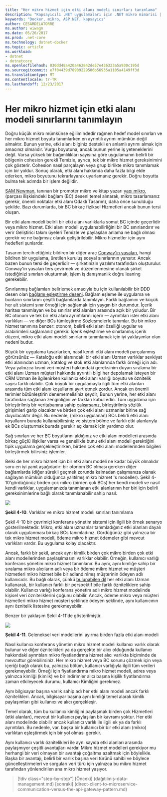 ```yaml
---
title: "Her mikro hizmet için etki alanı modeli sınırları tanımlama"
description: "Kapsayıcılı .NET uygulamaları için .NET mikro mimarisi | Her mikro hizmet için etki alanı modeli sınırları tanımlama"
keywords: "Docker, mikro, ASP.NET, kapsayıcı"
author: CESARDELATORRE
ms.author: wiwagn
ms.date: 05/26/2017
ms.prod: .net-core
ms.technology: dotnet-docker
ms.topic: article
ms.workload:
- dotnet
- dotnetcore
ms.openlocfilehash: 830dd48a420a462842de57e436323a5a930c195d
ms.sourcegitcommit: e7f04439d78909229506b56935a1105a4149ff3d
ms.translationtype: MT
ms.contentlocale: tr-TR
ms.lasthandoff: 12/23/2017
---
```

# <a name="identify-domain-model-boundaries-for-each-microservice"></a>Her mikro hizmet için etki alanı modeli sınırlarını tanımlayın

Doğru küçük mikro mümkünse eğilimindedir rağmen hedef model sınırları ve her mikro hizmet boyutu tanımlarken en ayrıntılı ayrımı mümkün değil almaktır. Bunun yerine, etki alanı bilginiz destekli en anlamlı ayrımı almak için amacınız olmalıdır. Vurgu boyutuna, ancak bunun yerine iş yeteneklerini değil. Varsa yüksek bir bağımlılıkları sayısına göre uygulamanın belirli bir bölgenin cohesion gerekli Temizle, ayrıca, tek bir mikro hizmet gereksinimini çok gösterir. Cohesion nasıl parçalayın veya grup birlikte mikro tanımlamak için bir yoldur. Sonuç olarak, etki alanı hakkında daha fazla bilgi elde ederken, mikro boyutunu tekrarlayarak uyarlamanız gerekir. Doğru boyutta bulma tek adımda bir işlem değildir.

[SAM Newman](http://samnewman.io/), tanınan bir promoter mikro ve kitap yazarı [yapı mikro](http://samnewman.io/books/building_microservices/), (parçası ilişkisindeki bağlam (BC) deseni temel alınarak, mikro tasarlamanız gerekir, önemli noktalar etki alanı Odaklı Tasarım), daha önce sunulduğu şekilde. Bazı durumlarda, bir BC birkaç fiziksel Hizmetleri ancak bunun tersi oluşan.

Bir etki alanı modeli belirli bir etki alanı varlıklarla somut BC içinde geçerlidir veya mikro hizmet. Etki alanı modeli uygulanabilirliğini bir BC sınırlandırır ve verir Geliştirici takım üyeleri Temizle ve paylaşılan anlama ne bağlı olması gerekir ve ne bağımsız olarak geliştirilebilir. Mikro hizmetler için aynı hedefleri şunlardır.

Tasarım tercih ettiğiniz bildiren bir diğer araç [Conway'in yasaları](https://en.wikipedia.org/wiki/Conway%27s_law), hangi bildiren bir uygulama, üretilen kuruluş sosyal sınırlarının yansıtır. Ancak bazen bunun tersi de geçerlidir — şirketinizin yazılımı tarafından oluşturulur. Conway'in yasaları ters çevirmek ve düzenlenmesine olanak şirket istediğinizi sınırları oluşturmak, işlem iş danışmanlık doğru leaning gerekebilir.

Sınırlanmış bağlamları belirlemek amacıyla bu için kullanılabilir bir DDD desen olan [bağlamı eşleştirme deseni](https://www.infoq.com/articles/ddd-contextmapping). Bağlam eşleme ile uygulama ve bunların sınırlarını çeşitli bağlamlarda tanımlayın. Farklı bağlamını ve küçük her alt sistemi sınır örneği için sağlamak için yaygın bir durumdur. İçerik haritası tanımlayan ve bu sınırlar etki alanları arasında açık bir yoludur. Bir BC otonom ve tek bir etki alanı ayrıntılarını içerir — ayrıntıları ister etki alanı varlıkları — ve diğer BCs tümleştirme Sözleşmelerle tanımlar. Bu bir mikro hizmet tanımına benzer: otonom, belirli etki alanı özelliği uygular ve arabirimleri sağlamanız gerekir. İçerik eşleştirme ve sınırlanmış içerik düzeni, mikro etki alanı modeli sınırlarını tanımlamak için iyi yaklaşımlar olan nedeni budur.

Büyük bir uygulama tasarlarken, nasıl kendi etki alanı modeli parçalanmış görürsünüz — Kataloğu etki alanındaki bir etki alanı Uzman varlıklar sevkiyat etki alanından uzman, katalog ve stok etki alanlarında farklı örneği için adı. Veya yalnızca kısmi veri müşteri hakkındaki gereksinim duyan sıralama bir etki alanı Uzman müşteri hakkında ayrıntılı bilgi her depolamak isteyen bir CRM Uzman ile ilgilenirken kullanıcı etki alanı varlığı boyutu ve öznitelik sayısı farklı olabilir. Çok büyük bir uygulamayla ilgili tüm etki alanları arasında tüm etki alanı koşullarını ayırt etmek zordur. Ancak en önemli terimler bütünleştirin denememelisiniz şeydir; Bunun yerine, her etki alanı tarafından sağlanan zenginliğini ve farkları kabul edin. Tüm uygulama için birleştirilmiş bir veritabanına sahip çalışırsanız, birleştirilmiş sözlük girişimleri garip olacaktır ve birden çok etki alanı uzmanlar birine sağ duyulacaktır değil. Bu nedenle, (mikro uygulanan) BCs belirli etki alanı koşullarını burada kullanabilirsiniz ve sistem bölme ve farklı etki alanlarıyla ek BCs oluşturmak burada gerekir açıklamak için yardımcı olur.

Sağ sınırları ve her BC boyutlarını aldığınız ve etki alanı modelleri arasında birkaç güçlü ilişkiler varsa ve genellikle bunu etki alanı modeli gerektiğini tipik uygulama gerçekleştirirken, birden çok etki alanı modellerinden bilgileri birleştirmek bilirsiniz işlemler.

Belki de her mikro hizmet için bir etki alanı modeli ne kadar büyük olmalıdır soru en iyi yanıt aşağıdadır: bir otonom BC olması gereken diğer bağlamlarda (diğer sürekli geçmek zorunda kalmadan çalışmanıza olanak sağlayan mümkün olduğunca yalıtılmış mikro hizmet 's modeller). Şekil 4-10'gördüğünüz birden çok mikro (birden çok BCs) her kendi modeli ve nasıl kendi varlıklar, uygulamanızda tanımlanan etki alanlarının her biri için belirli gereksinimlerine bağlı olarak tanımlanabilir sahip nasıl.

![](./media/image10.png)

**Şekil 4-10**. Varlıklar ve mikro hizmet modeli sınırları tanımlama

Şekil 4-10 bir çevrimiçi konferans yönetim sistemi için ilgili bir örnek senaryo gösterilmektedir. Mikro, etki alanı uzmanlar tanımladığınız etki alanları dayalı olarak uygulanması birkaç BCs tanımladınız. Gördüğünüz gibi yalnızca bir tek mikro hizmet modeli, ödeme mikro hizmet ödemeler gibi mevcut varlıkları vardır. Bu uygulama kolay olacaktır.

Ancak, farklı bir şekil, ancak aynı kimlik birden çok mikro birden çok etki alanı modellerinden paylaşılmasını varlıklar olabilir. Örneğin, kullanıcı varlığı konferans yönetim mikro hizmet tanımlanır. Bu aynı, aynı kimliğe sahip bir sıralama mikro alıcıların adlı veya bir ödeme mikro hizmet ve müşteri hizmetleri mikro hizmet bile bir adlandırılmış müşterinin ödeyen adlı kullanıcıdır. Bu bağlı olarak, çünkü [bulunabilen dil](https://martinfowler.com/bliki/UbiquitousLanguage.html) her etki alanı Uzman kullanarak, bir kullanıcı farklı bir perspektif bile farklı özniteliklere sahip olabilir. Kullanıcı varlığı konferans yönetim adlı mikro hizmet modelinde kişisel veri özniteliklerini çoğunu olabilir. Ancak, ödeme mikro veya müşteri hizmetleri mikro hizmet müşteri şeklinde ödeyen şeklinde, aynı kullanıcının aynı öznitelik listesine gerekmeyebilir.

Benzer bir yaklaşım Şekil 4-11'de gösterilmiştir.

![](./media/image11.png)

**Şekil 4-11**. Geleneksel veri modellerini ayırma birden fazla etki alanı modeli

Nasıl kullanıcı konferans yönetim mikro hizmet modeli kullanıcı varlık olarak bulunur ve diğer öznitelikleri ya da gerçekte bir alıcı olduğunda kullanıcı hakkındaki ayrıntıları mikro fiyatlandırma hizmet alıcı varlıkta biçiminde de mevcuttur görebilirsiniz. Her mikro hizmet veya BC sorunu çözmek için veya içeriği bağlı olarak bu, yalnızca bölüm, kullanıcı varlığıyla ilgili tüm verileri gerekmeyebilir. Örneği için fiyatlandırma mikro hizmet modeli, adres veya yalnızca kimliği (kimlik) ve bir indirimler alıcı başına kişilik fiyatlandırma zaman etkileyecek durumu, kullanıcı Kimliğini gerekmez.

Aynı bilgisayar başına varlık sahip adı her etki alanı modeli ancak farklı öznitelikleri. Ancak, bilgisayar başına aynı kimliği temel alarak kimlik paylaşımları gibi kullanıcı ve alıcı gerçekleşir.

Temel olarak, tüm bu kullanıcı kimliğini paylaşmak birden çok Hizmetleri (etki alanları), mevcut bir kullanıcı paylaşılan bir kavramı yoktur. Her etki alanı modelinde olabilir ancak kullanıcı varlık ile ilgili ek ya da farklı ayrıntıları. Bu nedenle, var. başka bir kullanıcı bir bir etki alanı (mikro) varlıktan eşleştirmek için bir yol olması gerekir.

Aynı kullanıcı varlık öznitelikleri ile aynı sayıda etki alanları arasında paylaşmıyor çeşitli avantajları vardır. Mikro hizmet modelleri gerekiyor mu herhangi bir veri olmayan bir avantajı çoğaltma azaltmak için böylelikle. Başka bir avantajı, belirli bir varlık başına veri türünü sahibi ve böylece güncelleştirmeleri ve sorguları veri türü için yalnızca bu mikro hizmet tarafından yönlendirilen ana mikro hizmet yaşıyor.


>[!div class="step-by-step"]
[Önceki] (dağıtılmış-data-management.md) [sonraki] (direct-client-to-microservice-communication-versus-the-api-gateway-pattern.md)
